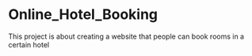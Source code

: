 # Online_Hotel_Booking
This project is about creating a website that people can book rooms in a certain hotel

